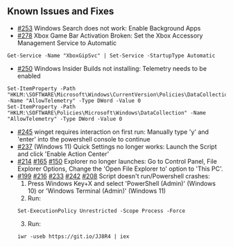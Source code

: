 ## Known Issues and Fixes
- [#253](https://github.com/ChrisTitusTech/win10script/issues/253) Windows Search does not work: Enable Background Apps
- [#278](https://github.com/ChrisTitusTech/win10script/issues/278) Xbox Game Bar Activation Broken: Set the Xbox Accessory Management Service to Automatic
```
Get-Service -Name "XboxGipSvc" | Set-Service -StartupType Automatic
```
- [#250](https://github.com/ChrisTitusTech/win10script/issues/250) Windows Insider Builds not installing: Telemetry needs to be enabled
```
Set-ItemProperty -Path "HKLM:\SOFTWARE\Microsoft\Windows\CurrentVersion\Policies\DataCollection" -Name "AllowTelemetry" -Type DWord -Value 0
Set-ItemProperty -Path "HKLM:\SOFTWARE\Policies\Microsoft\Windows\DataCollection" -Name "AllowTelemetry" -Type DWord -Value 0
 ```
- [#245](https://github.com/ChrisTitusTech/win10script/issues/245) winget requires interaction on first run: Manually type 'y' and 'enter' into the powershell console to continue
- [#237](https://github.com/ChrisTitusTech/win10script/issues/237) (Windows 11) Quick Settings no longer works: Launch the Script and click 'Enable Action Center'
- [#214](https://github.com/ChrisTitusTech/win10script/issues/214) [#165](https://github.com/ChrisTitusTech/win10script/issues/165) [#150](https://github.com/ChrisTitusTech/win10script/issues/150) Explorer no longer launches: Go to Control Panel, File Explorer Options, Change the 'Open File Explorer to' option to 'This PC'.
- [#199](https://github.com/ChrisTitusTech/win10script/issues/199) [#216](https://github.com/ChrisTitusTech/win10script/issues/216) [#233](https://github.com/ChrisTitusTech/win10script/issues/233) [#242](https://github.com/ChrisTitusTech/win10script/issues/242) [#208](https://github.com/ChrisTitusTech/win10script/issues/208) Script doesn't run/Powershell crashes:
  1. Press Windows Key+X and select 'PowerShell (Admin)' (Windows 10) or 'Windows Terminal (Admin)' (Windows 11)
  2. Run:
  ```
  Set-ExecutionPolicy Unrestricted -Scope Process -Force
  ```
  3. Run:
  ```
  iwr -useb https://git.io/JJ8R4 | iex
  ```
